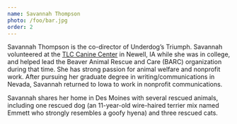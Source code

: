 ```yaml
---
name: Savannah Thompson
photo: /foo/bar.jpg
order: 2
---
```


Savannah Thompson is the co-director of Underdog’s Triumph. Savannah volunteered at the [TLC Canine Center](https://www.tlccaninecenter.org/) in Newell, IA while she was in college, and helped lead the Beaver Animal Rescue and Care (BARC) organization during that time. She has strong passion for animal welfare and nonprofit work. After pursuing her graduate degree in writing/communications in Nevada, Savannah returned to Iowa to work in nonprofit communications.

Savannah shares her home in Des Moines with several rescued animals, including one rescued dog (an 11-year-old wire-haired terrier mix named Emmett who strongly resembles a goofy hyena) and three rescued cats.